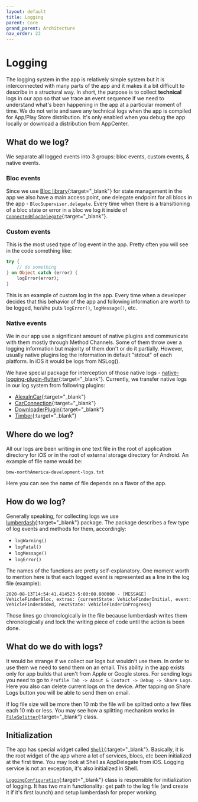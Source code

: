 ```yaml
---
layout: default
title: Logging
parent: Core
grand_parent: Architecture
nav_order: 23
---
```


# Logging

The logging system in the app is relatively simple system but it is interconnected with many parts of the app and it makes it a bit difficult to describe in a structural way. In short, the purpose is to collect **technical** logs in our app so that we trace an event sequence if we need to understand what's been happening in the app at a particular moment of time. We do not write and save any technical logs when the app is compiled for App/Play Store distribution. It's only enabled when you debug the app locally or download a distribution from AppCenter.

## What do we log?

We separate all logged events into 3 groups: bloc events, custom events, & native events.

### Bloc events

Since we use [Bloc library](https://pub.dev/packages/flutter_bloc){:target="_blank"} for state management in the app we also have a main access point, one delegate endpoint for all blocs in the app - `BlocSupervisor.delegate`. Every time when there is a transitioning of a bloc state or error in a bloc we log it inside of [`ConnectedBlocDelegate`](https://code.connected.bmw/mobile20/mobile-connected/blob/master/shell/lib/src/shell.dart){:target="_blank"}.

### Custom events

This is the most used type of log event in the app. Pretty often you will see in the code something like:

```dart
try {
    // do something
} on Object catch (error) {
    logError(error);
}
```

This is an example of custom log in the app. Every time when a developer decides that this behavior of the app and following information are worth to be logged, he/she puts `logError()`, `logMessage()`, etc.

### Native events

We in our app use a significant amount of native plugins and communicate with them mostly through Method Channels. Some of them throw over a logging information but majority of them don't or do it partially. However, usually native plugins log the information in default "stdout" of each platform. In iOS it would be logs from NSLog().

We have special package for interception of those native logs - [native-logging-plugin-flutter](https://code.connected.bmw/library/native-logging-plugin-flutter){:target="_blank"}. Currently, we transfer native logs in our log system from following plugins:

- [AlexaInCar](https://code.connected.bmw/mobile20/alexaincar-flutter-plugin){:target="_blank"}
- [CarConnection](https://code.connected.bmw/library/carconnection-plugin-flutter){:target="_blank"}
- [DownloaderPlugin](https://code.connected.bmw/library/downloader-plugin-flutter){:target="_blank"}
- [Timber](https://github.com/JakeWharton/timber){:target="_blank"}

## Where do we log?

All our logs are been writing in one text file in the root of application directory for iOS or in the root of external storage directory for Android. An example of file name would be:

```
bmw-northAmerica-development-logs.txt
```

Here you can see the name of file depends on a flavor of the app.

## How do we log?

Generally speaking, for collecting logs we use [lumberdash](https://pub.dev/packages/lumberdash){:target="_blank"} package. The package describes a few type of log events and methods for them, accordingly:
- `logWarning()`
- `logFatal()`
- `logMessage()`
- `logError()`

The names of the functions are pretty self-explanatory. One moment worth to mention here is that each logged event is represented as a line in the log file (example):

```
2020-08-13T14:54:41.414523-5:00:00.000000 - [MESSAGE] VehicleFinderBloc, extras: {currentState: VehicleFinderInitial, event: VehicleFinderAdded, nextState: VehicleFinderInProgress}
```

Those lines go chronologically in the file because lumberdash writes them chronologically and lock the writing piece of code until the action is been done.

## What do we do with logs?

It would be strange if we collect our logs but wouldn't use them. In order to use them we need to send them on an email. This ability in the app exists only for app builds that aren't from Apple or Google stores. For sending logs you need to go to `Profile Tab -> About & Contact -> Debug -> Share Logs`. Here you also can delete current logs on the device. After tapping on Share Logs button you will be able to send then on email.

If log file size will be more then 10 mb the file will be splitted onto a few files each 10 mb or less.
You may see how a splitting mechanism works in [`FileSplitter`](https://code.connected.bmw/mobile20/mobile-connected/blob/master/platform_sdk/lib/src/utils/file_splitter.dart){:target="_blank"} class.

## Initialization 

The app has special widget called [`Shell`](https://code.connected.bmw/mobile20/mobile-connected/blob/master/shell/lib/src/shell.dart){:target="_blank"}. Basically, it is the root widget of the app where a lot of services, blocs, etc been initialized at the first time. You may look at Shell as AppDelegate from iOS. Logging service is not an exception, it's also initialized in Shell.

[`LoggingConfiguration`](https://code.connected.bmw/mobile20/mobile-connected/blob/master/platform_sdk/lib/src/configuration/logging_configuration.dart){:target="_blank"} class is responsible for initialization of logging. It has two main functionality: get path to the log file (and create it if it's first launch) and setup lumberdash for proper working.